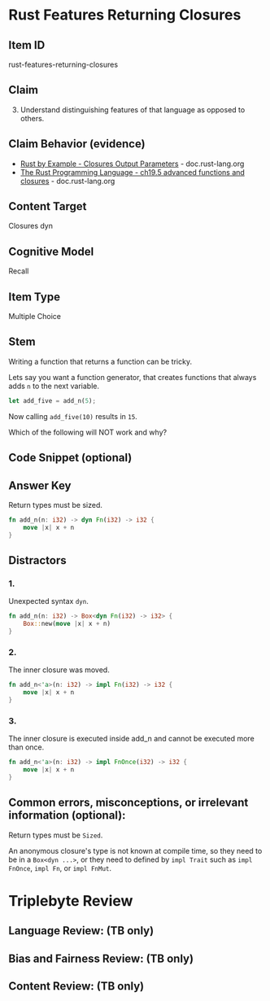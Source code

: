 # Rust Features Returning Closures

## Item ID
rust-features-returning-closures

## Claim
3. Understand distinguishing features of that language as opposed to others.

## Claim Behavior (evidence)
- [Rust by Example - Closures Output Parameters](https://doc.rust-lang.org/stable/rust-by-example/fn/closures/output_parameters.html) - doc.rust-lang.org
- [The Rust Programming Language - ch19.5 advanced functions and closures](https://doc.rust-lang.org/book/ch19-05-advanced-functions-and-closures.html) - doc.rust-lang.org

## Content Target
Closures
dyn

## Cognitive Model
Recall

## Item Type
Multiple Choice

## Stem

Writing a function that returns a function can be tricky.

Lets say you want a function generator, that creates functions that always adds `n` to the next variable.
```rust
let add_five = add_n(5);
```
Now calling `add_five(10)` results in `15`.

Which of the following will NOT work and why?

## Code Snippet (optional)


## Answer Key

Return types must be sized.

```rust
fn add_n(n: i32) -> dyn Fn(i32) -> i32 {
    move |x| x + n
}
```

## Distractors

### 1.

Unexpected syntax `dyn`.

```rust
fn add_n(n: i32) -> Box<dyn Fn(i32) -> i32> {
    Box::new(move |x| x + n)
}
```

### 2.

The inner closure was moved.

```rust
fn add_n<'a>(n: i32) -> impl Fn(i32) -> i32 {
    move |x| x + n
}
```

### 3.

The inner closure is executed inside add_n and cannot be executed more than once.

```rust
fn add_n<'a>(n: i32) -> impl FnOnce(i32) -> i32 {
    move |x| x + n
}
```

## Common errors, misconceptions, or irrelevant information (optional):

Return types must be `Sized`.

An anonymous closure's type is not known at compile time, so they need to be in a `Box<dyn ...>`,
or they need to defined by `impl Trait` such as `impl FnOnce`, `impl Fn`, or `impl FnMut`.


# Triplebyte Review


## Language Review: (TB only)


## Bias and Fairness Review: (TB only)


## Content Review: (TB only)

